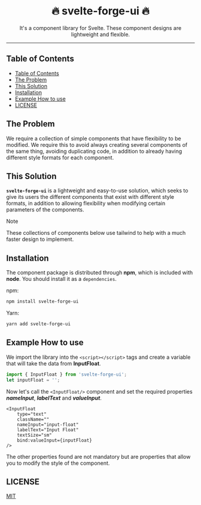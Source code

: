 <!-- markdownlint-disable -->
<div align="center">
    <h1>🔥 svelte-forge-ui 🔥</h1>
<p>It's a component library for Svelte. These component designs are lightweight and flexible.</p>
</div>
<hr />
<!-- markdownlint-restore -->

## Table of Contents

- [Table of Contents](#table-of-contents)
- [The Problem](#the-problem)
- [This Solution](#this-solution)
- [Installation](#installation)
- [Example How to use](#example-how-to-use)
- [LICENSE](#license)

## The Problem

We require a collection of simple components that have flexibility to be modified. We require this to avoid always creating several components of the same thing, avoiding duplicating code, in addition to already having different style formats for each component.

## This Solution

**`svelte-forge-ui`** is a lightweight and easy-to-use solution, which seeks to give its users the different components that exist with different style formats, in addition to allowing flexibility when modifying certain parameters of the components.

> [!NOTE]
> These collections of components below use tailwind to help with a much faster design to implement.

## Installation

The component package is distributed through **npm**, which is included with **node**. You should install it as a `dependencies`.

npm:

```bash
npm install svelte-forge-ui
```

Yarn:

```bash
yarn add svelte-forge-ui
```

## Example How to use

We import the library into the `<script></script>` tags and create a variable that will take the data from **InputFloat**.

<!-- markdownlint-disable -->

```typescript
import { InputFloat } from 'svelte-forge-ui';
let inputFloat = '';
```

<!-- markdownlint-restore -->

Now let's call the `<InputFloat/>` component and set the required properties **_nameInput_**, **_labelText_** and **_valueInput_**.

<!-- markdownlint-disable -->

```svelte
<InputFloat
	type="text"
	className=""
	nameInput="input-float"
	labelText="Input Float"
	textSize="sm"
	bind:valueInput={inputFloat}
/>
```

<!-- markdownlint-restore -->

The other properties found are not mandatory but are properties that allow you to modify the style of the component.

## LICENSE

[MIT](LICENSE)
